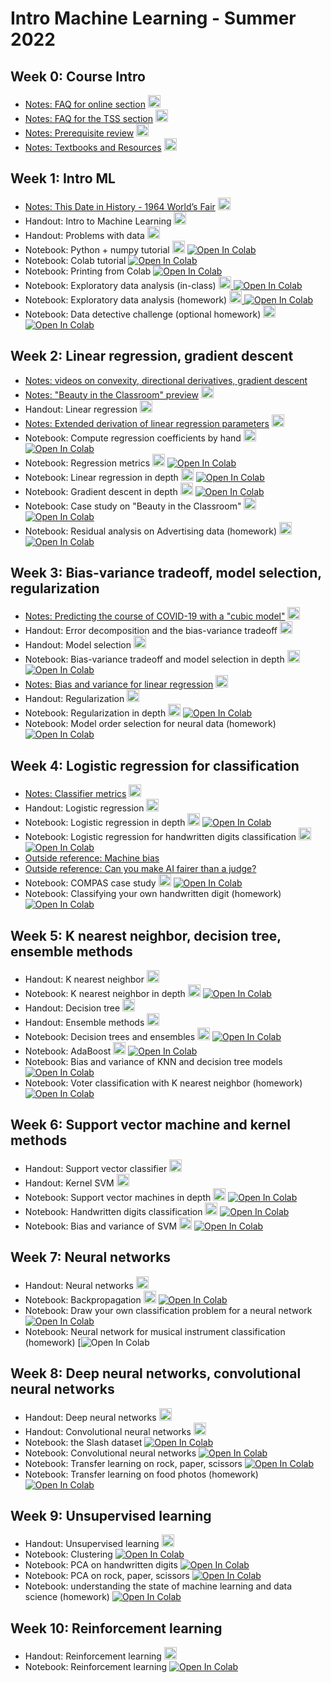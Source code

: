 # Intro Machine Learning - Summer 2022


## Week 0: Course Intro

* [Notes: FAQ for online section](notes/0-online-faq) <a href="notes/0-online-faq.pdf"><img src="/intro-ml-tss21/pdf.svg" alt="PDF" height="20px"></a>
* [Notes: FAQ for the TSS section](notes/0-tss-faq) <a href="notes/0-tss-faq.pdf"><img src="/intro-ml-tss21/pdf.svg" alt="PDF" height="20px"></a>
* [Notes: Prerequisite review](notes/0-prerequisite-review) <a href="notes/0-prerequisite-review.pdf"><img src="/intro-ml-tss21/pdf.svg" alt="PDF" height="20px"></a>
* [Notes: Textbooks and Resources](notes/0-books) <a href="notes/0-books.pdf"><img src="/intro-ml-tss21/pdf.svg" alt="PDF" height="20px"></a>


## Week 1: Intro ML

* [Notes: This Date in History - 1964 World’s Fair](notes/1-handwritten-digits) <a href="notes/1-handwritten-digits.pdf"><img src="/intro-ml-tss21/pdf.svg" alt="PDF" height="20px"></a>
* Handout: Intro to Machine Learning <a href="slides/1-intro-ml.pdf"><img src="/intro-ml-tss21/pdf.svg" alt="PDF" height="20px"></a>
* Handout: Problems with data <a href="slides/1-explore-data.pdf"><img src="/intro-ml-tss21/pdf.svg" alt="PDF" height="20px"></a>
* Notebook: Python + numpy tutorial <a href="https://github.com/ffund/ml-notebooks/blob/master/notebooks/1-python-numpy-tutorial.pdf"><img src="/intro-ml-tss21/pdf.svg" alt="PDF" height="20px"></a>  [![Open In Colab](https://colab.research.google.com/assets/colab-badge.svg)](https://colab.research.google.com/github/ffund/ml-notebooks/blob/master/notebooks/1-python-numpy-tutorial.ipynb)
* Notebook: Colab tutorial [![Open In Colab](https://colab.research.google.com/assets/colab-badge.svg)](https://colab.research.google.com/github/ffund/ml-notebooks/blob/master/notebooks/1-colab-tour.ipynb)
* Notebook: Printing from Colab [![Open In Colab](https://colab.research.google.com/assets/colab-badge.svg)](https://colab.research.google.com/github/ffund/ml-notebooks/blob/master/notebooks/1-print-colab.ipynb)
* Notebook: Exploratory data analysis (in-class) <a href="https://github.com/ffund/ml-notebooks/blob/master/notebooks/1-exploratory-data-analysis.pdf"><img src="/intro-ml-tss21/pdf.svg" alt="PDF" height="20px"> [![Open In Colab](https://colab.research.google.com/assets/colab-badge.svg)](https://colab.research.google.com/github/ffund/ml-notebooks/blob/master/notebooks/1-exploratory-data-analysis.ipynb)
* Notebook: Exploratory data analysis (homework) <a href="https://github.com/ffund/ml-notebooks/blob/master/notebooks/1-explore-hw.pdf"><img src="/intro-ml-tss21/pdf.svg" alt="PDF" height="20px"> [![Open In Colab](https://colab.research.google.com/assets/colab-badge.svg)](https://colab.research.google.com/github/ffund/ml-notebooks/blob/master/notebooks/1-explore-hw.ipynb)
* Notebook: Data detective challenge (optional homework) <a href="https://github.com/ffund/ml-notebooks/blob/master/notebooks/1-data-detective.pdf"><img src="/intro-ml-tss21/pdf.svg" alt="PDF" height="20px"> [![Open In Colab](https://colab.research.google.com/assets/colab-badge.svg)](https://colab.research.google.com/github/ffund/ml-notebooks/blob/master/notebooks/1-data-detective.ipynb)


## Week 2: Linear regression, gradient descent

* [Notes: videos on convexity, directional derivatives, gradient descent](notes/2-gd-background-videos)
* [Notes: "Beauty in the Classroom" preview](notes/2-beauty-classroom-case-study) <a href="notes/2-beauty-classroom-case-study.pdf"><img src="/intro-ml-tss21/pdf.svg" alt="PDF" height="20px"></a>
* Handout: Linear regression <a href="slides/2-linear.pdf"><img src="/intro-ml-tss21/pdf.svg" alt="PDF" height="20px"></a>
* [Notes: Extended derivation of linear regression parameters](notes/2-linear-extended-derivation) <a href="notes/2-linear-extended-derivation.pdf"><img src="/intro-ml-tss21/pdf.svg" alt="PDF" height="20px"></a>
* Notebook: Compute regression coefficients by hand <a href="https://github.com/ffund/ml-notebooks/blob/master/notebooks/2-compute-by-hand.pdf"><img src="/intro-ml-tss21/pdf.svg" alt="PDF" height="20px"></a> [![Open In Colab](https://colab.research.google.com/assets/colab-badge.svg)](https://colab.research.google.com/github/ffund/ml-notebooks/blob/master/notebooks/2-compute-by-hand.ipynb)
* Notebook: Regression metrics <a href="https://github.com/ffund/ml-notebooks/blob/master/notebooks/2-regression-r2.pdf"><img src="/intro-ml-tss21/pdf.svg" alt="PDF" height="20px"></a>  [![Open In Colab](https://colab.research.google.com/assets/colab-badge.svg)](https://colab.research.google.com/github/ffund/ml-notebooks/blob/master/notebooks/2-regression-r2.ipynb)
* Notebook: Linear regression in depth <a href="https://github.com/ffund/ml-notebooks/blob/master/notebooks/2-linear-regression-deep-dive.pdf"><img src="/intro-ml-tss21/pdf.svg" alt="PDF" height="20px"></a>  [![Open In Colab](https://colab.research.google.com/assets/colab-badge.svg)](https://colab.research.google.com/github/ffund/ml-notebooks/blob/master/notebooks/2-linear-regression-deep-dive.ipynb)
* Notebook: Gradient descent in depth <a href="https://github.com/ffund/ml-notebooks/blob/master/notebooks/3-gradient-descent-deep-dive.pdf"><img src="/intro-ml-tss21/pdf.svg" alt="PDF" height="20px"></a>  [![Open In Colab](https://colab.research.google.com/assets/colab-badge.svg)](https://colab.research.google.com/github/ffund/ml-notebooks/blob/master/notebooks/3-gradient-descent-deep-dive.ipynb)
* Notebook: Case study on "Beauty in the Classroom" <a href="https://github.com/ffund/ml-notebooks/blob/master/notebooks/2-linear-regression-case-study.pdf"><img src="/intro-ml-tss21/pdf.svg" alt="PDF" height="20px"></a>  [![Open In Colab](https://colab.research.google.com/assets/colab-badge.svg)](https://colab.research.google.com/github/ffund/ml-notebooks/blob/master/notebooks/2-linear-regression-case-study.ipynb)
* Notebook: Residual analysis on Advertising data (homework) <a href="https://github.com/ffund/ml-notebooks/blob/master/notebooks/2-advertising-hw.pdf"><img src="/intro-ml-tss21/pdf.svg" alt="PDF" height="20px"></a>  [![Open In Colab](https://colab.research.google.com/assets/colab-badge.svg)](https://colab.research.google.com/github/ffund/ml-notebooks/blob/master/notebooks/2-advertising-hw.ipynb)

## Week 3: Bias-variance tradeoff, model selection, regularization

* [Notes: Predicting the course of COVID-19 with a "cubic model"](notes/3-cubic-model) <a href="notes/3-cubic-model.pdf"><img src="/intro-ml-tss21/pdf.svg" alt="PDF" height="20px"></a>
* Handout: Error decomposition and the bias-variance tradeoff <a href="slides/3-bias-variance-tradeoff.pdf"><img src="/intro-ml-tss21/pdf.svg" alt="PDF" height="20px"></a>
* Handout: Model selection <a href="slides/3-model-order.pdf"><img src="/intro-ml-tss21/pdf.svg" alt="PDF" height="20px"></a>
* Notebook: Bias-variance tradeoff and model selection in depth <a href="https://github.com/ffund/ml-notebooks/blob/master/notebooks/3-bias-variance-model-selection-deep-dive.pdf"><img src="/intro-ml-tss21/pdf.svg" alt="PDF" height="20px"></a>  [![Open In Colab](https://colab.research.google.com/assets/colab-badge.svg)](https://colab.research.google.com/github/ffund/ml-notebooks/blob/master/notebooks/3-bias-variance-model-selection-deep-dive.ipynb)
* [Notes: Bias and variance for linear regression](notes/3-linear-regression-bias-variance) <a href="notes/3-linear-regression-bias-variance.pdf"><img src="/intro-ml-tss21/pdf.svg" alt="PDF" height="20px"></a>
* Handout: Regularization <a href="slides/3-regularization.pdf"><img src="/intro-ml-tss21/pdf.svg" alt="PDF" height="20px"></a>
* Notebook: Regularization in depth <a href="https://github.com/ffund/ml-notebooks/blob/master/notebooks/3-regularization-deep-dive.pdf"><img src="/intro-ml-tss21/pdf.svg" alt="PDF" height="20px"></a>  [![Open In Colab](https://colab.research.google.com/assets/colab-badge.svg)](https://colab.research.google.com/github/ffund/ml-notebooks/blob/master/notebooks/3-regularization-deep-dive.ipynb)
* Notebook: Model order selection for neural data (homework)  [![Open In Colab](https://colab.research.google.com/assets/colab-badge.svg)](https://colab.research.google.com/drive/1RKVHfezDfY0ar6KB6QVkJNRpcJt20Tgy?usp=sharing)

## Week 4: Logistic regression for classification

* [Notes: Classifier metrics](notes/4-classifier-metrics.html) <a href="notes/4-classifier-metrics.pdf"><img src="/intro-ml-tss21/pdf.svg" alt="PDF" height="20px"></a>
* Handout: Logistic regression <a href="slides/4-logistic-regression.pdf"><img src="/intro-ml-tss21/pdf.svg" alt="PDF" height="20px"></a>
* Notebook: Logistic regression in depth <a href="https://github.com/ffund/ml-notebooks/blob/master/notebooks/4-logistic-regression-in-depth.pdf"><img src="/intro-ml-tss21/pdf.svg" alt="PDF" height="20px"></a>  [![Open In Colab](https://colab.research.google.com/assets/colab-badge.svg)](https://colab.research.google.com/github/ffund/ml-notebooks/blob/master/notebooks/4-logistic-regression-in-depth.ipynb)
* Notebook: Logistic regression for handwritten digits classification <a href="https://github.com/ffund/ml-notebooks/blob/master/notebooks/4-logistic-regression-digits.pdf"><img src="/intro-ml-tss21/pdf.svg" alt="PDF" height="20px"></a>  [![Open In Colab](https://colab.research.google.com/assets/colab-badge.svg)](https://colab.research.google.com/github/ffund/ml-notebooks/blob/master/notebooks/4-logistic-regression-digits.ipynb)
* [Outside reference: Machine bias](https://www.propublica.org/article/machine-bias-risk-assessments-in-criminal-sentencing)
* [Outside reference: Can you make AI fairer than a judge?](https://www.technologyreview.com/2019/10/17/75285/ai-fairer-than-judge-criminal-risk-assessment-algorithm/)
* Notebook: COMPAS case study <a href="https://github.com/ffund/ml-notebooks/blob/master/notebooks/4-compas-case-study.pdf"><img src="/intro-ml-tss21/pdf.svg" alt="PDF" height="20px"></a>  [![Open In Colab](https://colab.research.google.com/assets/colab-badge.svg)](https://colab.research.google.com/github/ffund/ml-notebooks/blob/master/notebooks/4-compas-case-study.ipynb)
* Notebook: Classifying your own handwritten digit (homework)  [![Open In Colab](https://colab.research.google.com/assets/colab-badge.svg)](https://colab.research.google.com/github/ffund/ml-notebooks/blob/master/notebooks/4-hw-logistic-regression.ipynb)


## Week 5: K nearest neighbor, decision tree, ensemble methods

* Handout: K nearest neighbor <a href="slides/5-knn.pdf"><img src="/intro-ml-tss21/pdf.svg" alt="PDF" height="20px"></a>
* Notebook: K nearest neighbor in depth <a href="https://github.com/ffund/ml-notebooks/blob/master/notebooks/5-k-nearest-neighbors-in-depth.pdf"><img src="/intro-ml-tss21/pdf.svg" alt="PDF" height="20px"></a>  [![Open In Colab](https://colab.research.google.com/assets/colab-badge.svg)](https://colab.research.google.com/github/ffund/ml-notebooks/blob/master/notebooks/5-k-nearest-neighbors-in-depth.ipynb)
* Handout: Decision tree <a href="slides/5-tree.pdf"><img src="/intro-ml-tss21/pdf.svg" alt="PDF" height="20px"></a>
* Handout: Ensemble methods <a href="slides/5-ensemble.pdf"><img src="/intro-ml-tss21/pdf.svg" alt="PDF" height="20px"></a>
* Notebook: Decision trees and ensembles <a href="https://github.com/ffund/ml-notebooks/blob/master/notebooks/5-trees-ensembles-in-depth.pdf"><img src="/intro-ml-tss21/pdf.svg" alt="PDF" height="20px"></a>  [![Open In Colab](https://colab.research.google.com/assets/colab-badge.svg)](https://colab.research.google.com/github/ffund/ml-notebooks/blob/master/notebooks/5-trees-ensembles-in-depth.ipynb)
* Notebook: AdaBoost <a href="https://github.com/ffund/ml-notebooks/blob/master/notebooks/5-demo-adaboost.pdf"><img src="/intro-ml-tss21/pdf.svg" alt="PDF" height="20px"></a>  [![Open In Colab](https://colab.research.google.com/assets/colab-badge.svg)](https://colab.research.google.com/github/ffund/ml-notebooks/blob/master/notebooks/5-demo-adaboost.ipynb)
* Notebook: Bias and variance of KNN and decision tree models [![Open In Colab](https://colab.research.google.com/assets/colab-badge.svg)](https://colab.research.google.com/github/ffund/ml-notebooks/blob/master/notebooks/5-knn-tree-bias-variance.ipynb)
* Notebook: Voter classification with K nearest neighbor (homework)  [![Open In Colab](https://colab.research.google.com/assets/colab-badge.svg)](https://colab.research.google.com/drive/1i9pHIL96xXAn_FCc5TrD_z42PTcIR5u0?usp=sharing)


## Week 6: Support vector machine and kernel methods

* Handout: Support vector classifier <a href="slides/6-svm.pdf"><img src="/intro-ml-tss21/pdf.svg" alt="PDF" height="20px"></a>
* Handout: Kernel SVM <a href="slides/6-svm-kernel.pdf"><img src="/intro-ml-tss21/pdf.svg" alt="PDF" height="20px"></a>
* Notebook: Support vector machines in depth <a href="https://github.com/ffund/ml-notebooks/blob/master/notebooks/6-svm-pre-kernel.pdf"><img src="/intro-ml-tss21/pdf.svg" alt="PDF" height="20px"></a>  [![Open In Colab](https://colab.research.google.com/assets/colab-badge.svg)](https://colab.research.google.com/github/ffund/ml-notebooks/blob/master/notebooks/6-svm-pre-kernel.ipynb)
* Notebook: Handwritten digits classification <a href="https://github.com/ffund/ml-notebooks/blob/master/notebooks/6-demo-digits-classifiers.pdf"><img src="/intro-ml-tss21/pdf.svg" alt="PDF" height="20px"></a>  [![Open In Colab](https://colab.research.google.com/assets/colab-badge.svg)](https://colab.research.google.com/github/ffund/ml-notebooks/blob/master/notebooks/6-demo-digits-classifiers.ipynb)
* Notebook: Bias and variance of SVM <a href="https://github.com/ffund/ml-notebooks/blob/master/notebooks/7-svm-bias-variance.pdf"><img src="/intro-ml-tss21/pdf.svg" alt="PDF" height="20px"></a>  [![Open In Colab](https://colab.research.google.com/assets/colab-badge.svg)](https://colab.research.google.com/github/ffund/ml-notebooks/blob/master/notebooks/7-svm-bias-variance.ipynb)


## Week 7: Neural networks

* Handout: Neural networks <a href="slides/7-neural.pdf"><img src="/intro-ml-tss21/pdf.svg" alt="PDF" height="20px"></a>
* Notebook: Backpropagation <a href="https://github.com/ffund/ml-notebooks/blob/master/notebooks/7-demo-backprop.pdf"><img src="/intro-ml-tss21/pdf.svg" alt="PDF" height="20px"></a>  [![Open In Colab](https://colab.research.google.com/assets/colab-badge.svg)](https://colab.research.google.com/github/ffund/ml-notebooks/blob/master/notebooks/7-demo-backprop.ipynb)
* Notebook: Draw your own classification problem for a neural network [![Open In Colab](https://colab.research.google.com/assets/colab-badge.svg)](https://colab.research.google.com/github/ffund/ml-notebooks/blob/master/notebooks/7-neural-net-demo-draw.ipynb)
* Notebook: Neural network for musical instrument classification (homework)  [![Open In Colab](https://colab.research.google.com/github/ffund/ml-notebooks/blob/master/notebooks/7-lab-neural-net-music-classification.ipynb)


## Week 8: Deep neural networks, convolutional neural networks

* Handout: Deep neural networks <a href="slides/8-deep-neural-nets"><img src="/intro-ml-tss21/pdf.svg" alt="PDF" height="20px"></a>
* Handout: Convolutional neural networks <a href="slides/8-convolutional.pdf"><img src="/intro-ml-tss21/pdf.svg" alt="PDF" height="20px"></a>
* Notebook: the Slash dataset [![Open In Colab](https://colab.research.google.com/assets/colab-badge.svg)](https://colab.research.google.com/github/ffund/ml-notebooks/blob/master/notebooks/8-slash-dataset.ipynb)
* Notebook: Convolutional neural networks [![Open In Colab](https://colab.research.google.com/assets/colab-badge.svg)](https://colab.research.google.com/github/ffund/ml-notebooks/blob/master/notebooks/8-convolutional-neural-networks.ipynb)
* Notebook: Transfer learning on rock, paper, scissors [![Open In Colab](https://colab.research.google.com/assets/colab-badge.svg)](https://colab.research.google.com/github/ffund/ml-notebooks/blob/master/notebooks/8-fine-tune-rock-paper-scissors.ipynb)
* Notebook: Transfer learning on food photos (homework)  [![Open In Colab](https://colab.research.google.com/assets/colab-badge.svg)](https://colab.research.google.com/drive/16w-mLZ4tSxwH7bZof-1Baota-TIYv19B?usp=sharing)


## Week 9: Unsupervised learning

* Handout: Unsupervised learning <a href="slides/9-unsupervised.pdf"><img src="/intro-ml-tss21/pdf.svg" alt="PDF" height="20px"></a>
* Notebook: Clustering [![Open In Colab](https://colab.research.google.com/assets/colab-badge.svg)](https://colab.research.google.com/drive/1bYGtfCpb3UCqfVHo_x06oKlwgjjhN7zl)
* Notebook: PCA on handwritten digits [![Open In Colab](https://colab.research.google.com/assets/colab-badge.svg)](https://colab.research.google.com/drive/1EU3YyE94ghKyxmmmuRNygZLAfTQ-6jwb)
* Notebook: PCA on rock, paper, scissors [![Open In Colab](https://colab.research.google.com/assets/colab-badge.svg)](https://colab.research.google.com/drive/1xOppWFpoaQbbU9mE5KuxNFPSiuxfMoRB)
* Notebook: understanding the state of machine learning and data science (homework) [![Open In Colab](https://colab.research.google.com/assets/colab-badge.svg)](https://colab.research.google.com/drive/1X4P8tdijqCebWpgPhhT2faG3VeRaU8Q8)


## Week 10: Reinforcement learning

* Handout: Reinforcement learning <a href="slides/10-rl.pdf"><img src="/intro-ml-tss21/pdf.svg" alt="PDF" height="20px"></a>
* Notebook: Reinforcement learning [![Open In Colab](https://colab.research.google.com/assets/colab-badge.svg)](https://colab.research.google.com/drive/1MnFeOnv3AlTRX_fAxVz-M2ZckOHp_C_T?usp=sharing)

